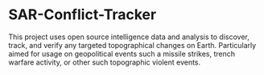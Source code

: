 # SAR-Conflict-Tracker
This project uses open source intelligence data and analysis to discover, track, and verify any targeted topographical changes on Earth. Particularly aimed for usage on geopolitical events such a missile strikes, trench warfare activity, or other such topographic violent events. 
